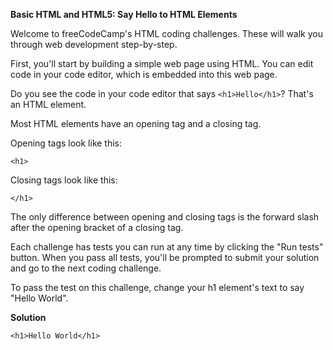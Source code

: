 **Basic HTML and HTML5: Say Hello to HTML Elements**

Welcome to freeCodeCamp's HTML coding challenges. These will walk you through web development step-by-step.

First, you'll start by building a simple web page using HTML. You can edit code in your code editor, which is embedded into this web page.

Do you see the code in your code editor that says `<h1>Hello</h1>`? That's an HTML element.

Most HTML elements have an opening tag and a closing tag.

Opening tags look like this:

`<h1>`

Closing tags look like this:

`</h1>`

The only difference between opening and closing tags is the forward slash after the opening bracket of a closing tag.

Each challenge has tests you can run at any time by clicking the "Run tests" button. When you pass all tests, you'll be prompted to submit your solution and go to the next coding challenge.


To pass the test on this challenge, change your h1 element's text to say "Hello World".

__Solution__

`<h1>Hello World</h1>`
